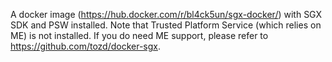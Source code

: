 A docker image (https://hub.docker.com/r/bl4ck5un/sgx-docker/) with SGX SDK and PSW installed. Note that Trusted Platform Service (which relies on ME) is not installed. If you do need ME support, please refer to https://github.com/tozd/docker-sgx.
